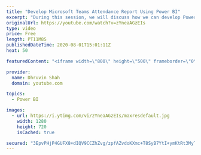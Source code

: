 ```yaml
---
title: "Develop Microsoft Teams Attendance Report Using Power BI"
excerpt: "During this session, we will discuss how we can develop Power BI report for our Meeting Attendance.  This session is dedicated to the developers who wanted to know how we can develop Power BI report for Meeting attendance. What’s the logic is used to generate the report? I will explain each individual"
originalUrl: https://youtube.com/watch?v=zYneaAGzEIs
type: video
price: Free
length: PT11M8S
publishedDateTime: 2020-08-01T15:01:11Z
heat: 50

featuredContent: "<iframe width=\"800\" height=\"500\" frameborder=\"0\" src=\"https://www.youtube.com/embed/zYneaAGzEIs\" allow=\"accelerometer; autoplay; encrypted-media; gyroscope; picture-in-picture\" allowfullscreen></iframe>"

provider:
  name: Dhruvin Shah
  domain: youtube.com

topics:
  - Power BI

images:
  - url: https://i.ytimg.com/vi/zYneaAGzEIs/maxresdefault.jpg
    width: 1280
    height: 720
    isCached: true

secured: "3EpvPHjP4GUFX8+dIQV9CCZhZvg/zpfAZvdoKXmc+T8SyB7YtI+ymKtRt3MyTH6bVzsX4TpGYssdutS3pCIaXxg9Yf8yy/dlX2eqQWU7vWOQaM8Jkih4p+++ffQx45xjOlz5Qxd1ieDAghD8SDXgRQmiuJRAjkZDz00hlgD7DHoqQN6Si6bgsfbjDA8a80Ye9MXL1kNh9fMAp1mq1QrLpTqatuiXNzfFobrm8EKC0hDuIFJKIss2/MUcbC6g+o+U9J6K7URmU47FPSJlme2efFzqTrz1p/B6g8BqlXegQGQrs3ac0CPMXdx2ImiHpO5xE+zhAFbjMtCqe8cDmilS0xir9Pdl3gs3kKcSsQIzKOvHiQc+e5lkCKGGXZEHT9QxcGbabI2mYP/WjWOs2RbiuebfWmXtBdl9UF5Mh93byEQ=;AnxlhClzYjysJ8XwrwBqsg=="
---
```


